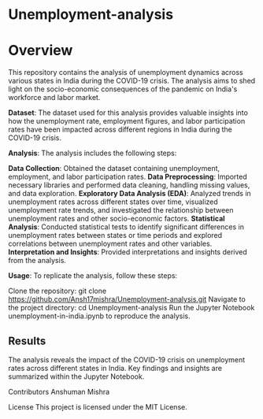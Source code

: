 # Unemployment-analysis

# Overview
This repository contains the analysis of unemployment dynamics across various states in India during the COVID-19 crisis. The analysis aims to shed light on the socio-economic consequences of the pandemic on India's workforce and labor market.

**Dataset**: The dataset used for this analysis provides valuable insights into how the unemployment rate, employment figures, and labor participation rates have been impacted across different regions in India during the COVID-19 crisis.

**Analysis**: The analysis includes the following steps:

**Data Collection**: Obtained the dataset containing unemployment, employment, and labor participation rates.
**Data Preprocessing**: Imported necessary libraries and performed data cleaning, handling missing values, and data exploration.
**Exploratory Data Analysis (EDA)**: Analyzed trends in unemployment rates across different states over time, visualized unemployment rate trends, and investigated the relationship 
between unemployment rates and other socio-economic factors.
**Statistical Analysis**: Conducted statistical tests to identify significant differences in unemployment rates between states or time periods and explored correlations between unemployment rates and other variables.
**Interpretation and Insights**: Provided interpretations and insights derived from the analysis.

**Usage**: To replicate the analysis, follow these steps:

Clone the repository: git clone https://github.com/Ansh17mishra/Unemployment-analysis.git
Navigate to the project directory: cd Unemployment-analysis
Run the Jupyter Notebook unemployment-in-india.ipynb to reproduce the analysis.

## Results
The analysis reveals the impact of the COVID-19 crisis on unemployment rates across different states in India. Key findings and insights are summarized within the Jupyter Notebook.

Contributors
Anshuman Mishra

License
This project is licensed under the MIT License.

